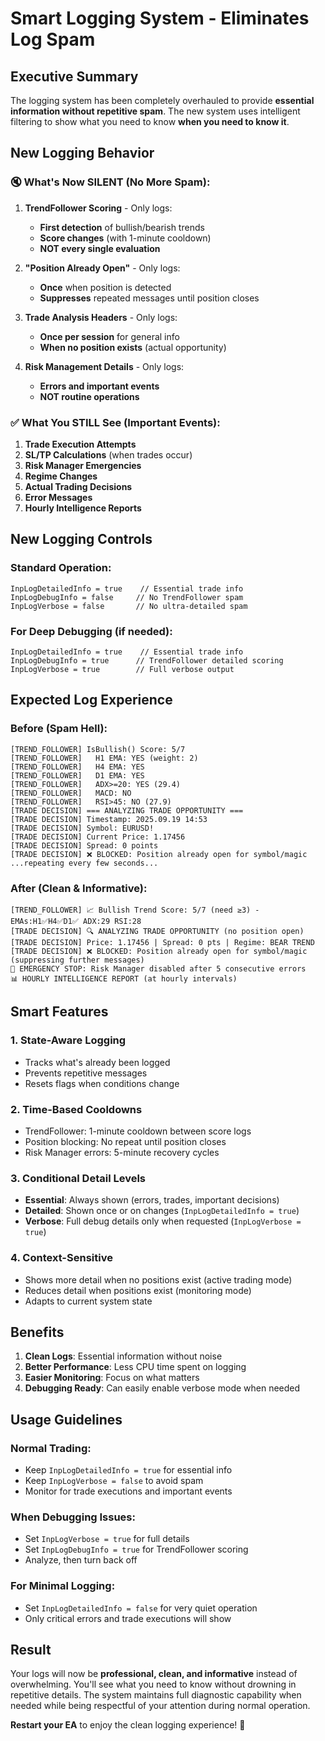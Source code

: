 # Smart Logging System - Eliminates Log Spam

## Executive Summary

The logging system has been completely overhauled to provide **essential information without repetitive spam**. The new system uses intelligent filtering to show what you need to know **when you need to know it**.

## New Logging Behavior

### 🔇 **What's Now SILENT (No More Spam):**

1. **TrendFollower Scoring** - Only logs:
   - **First detection** of bullish/bearish trends
   - **Score changes** (with 1-minute cooldown)
   - **NOT every single evaluation**

2. **"Position Already Open"** - Only logs:
   - **Once** when position is detected
   - **Suppresses** repeated messages until position closes

3. **Trade Analysis Headers** - Only logs:
   - **Once per session** for general info
   - **When no position exists** (actual opportunity)

4. **Risk Management Details** - Only logs:
   - **Errors and important events**
   - **NOT routine operations**

### ✅ **What You STILL See (Important Events):**

1. **Trade Execution Attempts**
2. **SL/TP Calculations** (when trades occur)
3. **Risk Manager Emergencies** 
4. **Regime Changes**
5. **Actual Trading Decisions**
6. **Error Messages**
7. **Hourly Intelligence Reports**

## New Logging Controls

### Standard Operation:
```mql5
InpLogDetailedInfo = true    // Essential trade info
InpLogDebugInfo = false     // No TrendFollower spam  
InpLogVerbose = false       // No ultra-detailed spam
```

### For Deep Debugging (if needed):
```mql5
InpLogDetailedInfo = true    // Essential trade info
InpLogDebugInfo = true      // TrendFollower detailed scoring
InpLogVerbose = true        // Full verbose output
```

## Expected Log Experience

### **Before (Spam Hell):**
```
[TREND_FOLLOWER] IsBullish() Score: 5/7
[TREND_FOLLOWER]   H1 EMA: YES (weight: 2)
[TREND_FOLLOWER]   H4 EMA: YES
[TREND_FOLLOWER]   D1 EMA: YES
[TREND_FOLLOWER]   ADX>=20: YES (29.4)
[TREND_FOLLOWER]   MACD: NO
[TREND_FOLLOWER]   RSI>45: NO (27.9)
[TRADE DECISION] === ANALYZING TRADE OPPORTUNITY ===
[TRADE DECISION] Timestamp: 2025.09.19 14:53
[TRADE DECISION] Symbol: EURUSD!
[TRADE DECISION] Current Price: 1.17456
[TRADE DECISION] Spread: 0 points
[TRADE DECISION] ❌ BLOCKED: Position already open for symbol/magic
...repeating every few seconds...
```

### **After (Clean & Informative):**
```
[TREND_FOLLOWER] 📈 Bullish Trend Score: 5/7 (need ≥3) - EMAs:H1✅H4✅D1✅ ADX:29 RSI:28
[TRADE DECISION] 🔍 ANALYZING TRADE OPPORTUNITY (no position open)
[TRADE DECISION] Price: 1.17456 | Spread: 0 pts | Regime: BEAR TREND
[TRADE DECISION] ❌ BLOCKED: Position already open for symbol/magic (suppressing further messages)
🚨 EMERGENCY STOP: Risk Manager disabled after 5 consecutive errors
📊 HOURLY INTELLIGENCE REPORT (at hourly intervals)
```

## Smart Features

### 1. **State-Aware Logging**
- Tracks what's already been logged
- Prevents repetitive messages
- Resets flags when conditions change

### 2. **Time-Based Cooldowns**
- TrendFollower: 1-minute cooldown between score logs
- Position blocking: No repeat until position closes
- Risk Manager errors: 5-minute recovery cycles

### 3. **Conditional Detail Levels**
- **Essential**: Always shown (errors, trades, important decisions)
- **Detailed**: Shown once or on changes (`InpLogDetailedInfo = true`)
- **Verbose**: Full debug details only when requested (`InpLogVerbose = true`)

### 4. **Context-Sensitive**
- Shows more detail when no positions exist (active trading mode)
- Reduces detail when positions exist (monitoring mode)
- Adapts to current system state

## Benefits

1. **Clean Logs**: Essential information without noise
2. **Better Performance**: Less CPU time spent on logging
3. **Easier Monitoring**: Focus on what matters
4. **Debugging Ready**: Can easily enable verbose mode when needed

## Usage Guidelines

### **Normal Trading:**
- Keep `InpLogDetailedInfo = true` for essential info
- Keep `InpLogVerbose = false` to avoid spam
- Monitor for trade executions and important events

### **When Debugging Issues:**
- Set `InpLogVerbose = true` for full details
- Set `InpLogDebugInfo = true` for TrendFollower scoring
- Analyze, then turn back off

### **For Minimal Logging:**
- Set `InpLogDetailedInfo = false` for very quiet operation
- Only critical errors and trade executions will show

## Result

Your logs will now be **professional, clean, and informative** instead of overwhelming. You'll see what you need to know without drowning in repetitive details. The system maintains full diagnostic capability when needed while being respectful of your attention during normal operation.

**Restart your EA** to enjoy the clean logging experience! 🎯
